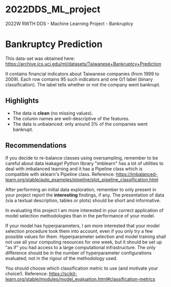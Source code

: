 # 2022DDS_ML_project
2022W RWTH DDS - Machine Learning Project -  Bankruptcy

# Bankruptcy Prediction

This data-set was obtained here: https://archive.ics.uci.edu/ml/datasets/Taiwanese+Bankruptcy+Prediction

It contains financial indicators about Taiwanese companies (from 1999 to 2009).
Each row contains 95 such indicators and one 0/1 label (binary classification).
The label tells whether or not the company went bankrupt.

## Highlights

* The data is **clean** (no missing values).
* The column names are well-descriptive of the features.
* The data is unbalanced: only around 3% of the companies went bankrupt.

## Recommendations

If you decide to re-balance classes using oversampling, remember to be careful about data leakage!
Python library "imblearn" has a lot of utilities to deal with imbalanced learning and it has a Pipeline class which is compatible with sklearn's Pipeline class.
Reference: https://imbalanced-learn.org/stable/auto_examples/pipeline/plot_pipeline_classification.html

After performing an initial data exploration, remember to only present in your project report the **interesting** findings, if any.
The presentation of data (via a textual description, tables or plots) should be short and informative.

In evaluating this project I am more interested in your correct application of model selection methodologies than in the performance of your model.

If your model has hyperparameters, I am more interested that your model selection procedure took them into account, even if you only try a few possible values for them.
Hyperparameter selection and model training shall not use all your computing resources for one week, but it should be set up "as if" you had access to a large computational infrastructure.
The only difference should be in the number of hyperparameter configurations evaluated; not in the rigour of the methodology used.

You should choose which classification metric to use (and motivate your choice!).
Reference: https://scikit-learn.org/stable/modules/model_evaluation.html#classification-metrics
